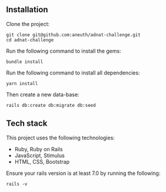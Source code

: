 
## Installation

Clone the project:
```
git clone git@github.com:aneuth/adnat-challenge.git
cd adnat-challenge
```

Run the following command to install the gems:

```
bundle install
```

Run the following command to install all dependencies:

```
yarn install
```

Then create a new data-base:

```
rails db:create db:migrate db:seed
```

## Tech stack

This project uses the following technologies:

- Ruby, Ruby on Rails
- JavaScript, Stimulus
- HTML, CSS, Bootstrap

Ensure your rails version is at least 7.0 by running the following:

```
rails -v
```

